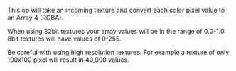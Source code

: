 This op will take an incoming texture and convert each color pixel value to an Array 4 (RGBA). 

When using 32bit textures your array values will be in the range of 0.0-1.0.
8bit textures will have values of 0-255.

Be careful with using high resolution textures. For example a texture of only 100x100 pixel will result in 40,000 values.



